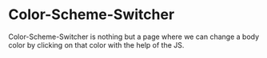 # Color-Scheme-Switcher
Color-Scheme-Switcher is nothing but a page where we can change a body color by clicking on that color with the help of the JS.
